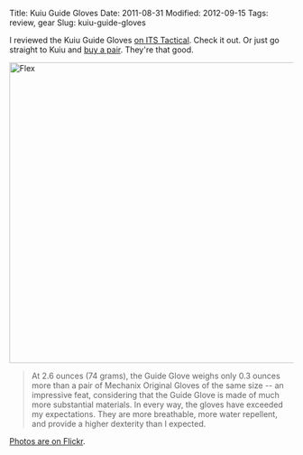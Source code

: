 Title: Kuiu Guide Gloves
Date: 2011-08-31
Modified: 2012-09-15
Tags: review, gear
Slug: kuiu-guide-gloves

I reviewed the Kuiu Guide Gloves [on ITS Tactical](http://www.itstactical.com/gearcom/clothing/kuiu-guide-gloves-mountain-tested-mountain-approved/). Check it out. Or just go straight to Kuiu and [buy a pair](http://shop.kuiu.com/guide-glove-p17.aspx). They're that good.

<a href="http://www.flickr.com/photos/pigmonkey/6044062773/" title="Flex by Pig Monkey, on Flickr"><img src="http://farm7.static.flickr.com/6078/6044062773_093baa1a44_b.jpg" width="800" height="533" alt="Flex"></a>

> At 2.6 ounces (74 grams), the Guide Glove weighs only 0.3 ounces more than a pair of Mechanix Original Gloves of the same size -- an impressive feat, considering that the Guide Glove is made of much more substantial materials. In every way, the gloves have exceeded my expectations. They are more breathable, more water repellent, and provide a higher dexterity than I expected.

[Photos are on Flickr](http://www.flickr.com/photos/pigmonkey/sets/72157627435901914/).
